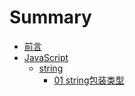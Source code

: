# Summary

* [前言](README.md)
* [JavaScript](./javascript/js.md)
    * [string](./javascript/string/string.md)
        * [01 string包装类型](./javascript/string/string-wrapper.md)